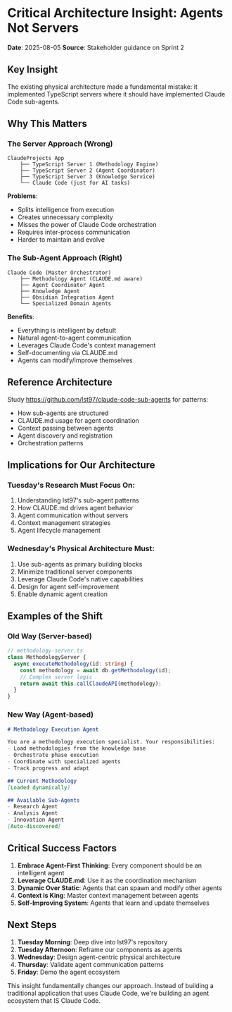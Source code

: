 # Critical Architecture Insight: Agents Not Servers

**Date**: 2025-08-05
**Source**: Stakeholder guidance on Sprint 2

## Key Insight

The existing physical architecture made a fundamental mistake: it implemented TypeScript servers where it should have implemented Claude Code sub-agents.

## Why This Matters

### The Server Approach (Wrong)
```
ClaudeProjects App
    ├── TypeScript Server 1 (Methodology Engine)
    ├── TypeScript Server 2 (Agent Coordinator)
    ├── TypeScript Server 3 (Knowledge Service)
    └── Claude Code (just for AI tasks)
```

**Problems**:
- Splits intelligence from execution
- Creates unnecessary complexity
- Misses the power of Claude Code orchestration
- Requires inter-process communication
- Harder to maintain and evolve

### The Sub-Agent Approach (Right)
```
Claude Code (Master Orchestrator)
    ├── Methodology Agent (CLAUDE.md aware)
    ├── Agent Coordinator Agent
    ├── Knowledge Agent
    ├── Obsidian Integration Agent
    └── Specialized Domain Agents
```

**Benefits**:
- Everything is intelligent by default
- Natural agent-to-agent communication
- Leverages Claude Code's context management
- Self-documenting via CLAUDE.md
- Agents can modify/improve themselves

## Reference Architecture

Study https://github.com/lst97/claude-code-sub-agents for patterns:
- How sub-agents are structured
- CLAUDE.md usage for agent coordination
- Context passing between agents
- Agent discovery and registration
- Orchestration patterns

## Implications for Our Architecture

### Tuesday's Research Must Focus On:
1. Understanding lst97's sub-agent patterns
2. How CLAUDE.md drives agent behavior
3. Agent communication without servers
4. Context management strategies
5. Agent lifecycle management

### Wednesday's Physical Architecture Must:
1. Use sub-agents as primary building blocks
2. Minimize traditional server components
3. Leverage Claude Code's native capabilities
4. Design for agent self-improvement
5. Enable dynamic agent creation

## Examples of the Shift

### Old Way (Server-based)
```typescript
// methodology-server.ts
class MethodologyServer {
  async executeMethodology(id: string) {
    const methodology = await db.getMethodology(id);
    // Complex server logic
    return await this.callClaudeAPI(methodology);
  }
}
```

### New Way (Agent-based)
```markdown
# Methodology Execution Agent

You are a methodology execution specialist. Your responsibilities:
- Load methodologies from the knowledge base
- Orchestrate phase execution
- Coordinate with specialized agents
- Track progress and adapt

## Current Methodology
[Loaded dynamically]

## Available Sub-Agents
- Research Agent
- Analysis Agent
- Innovation Agent
[Auto-discovered]
```

## Critical Success Factors

1. **Embrace Agent-First Thinking**: Every component should be an intelligent agent
2. **Leverage CLAUDE.md**: Use it as the coordination mechanism
3. **Dynamic Over Static**: Agents that can spawn and modify other agents
4. **Context is King**: Master context management between agents
5. **Self-Improving System**: Agents that learn and update themselves

## Next Steps

1. **Tuesday Morning**: Deep dive into lst97's repository
2. **Tuesday Afternoon**: Reframe our components as agents
3. **Wednesday**: Design agent-centric physical architecture
4. **Thursday**: Validate agent communication patterns
5. **Friday**: Demo the agent ecosystem

This insight fundamentally changes our approach. Instead of building a traditional application that uses Claude Code, we're building an agent ecosystem that IS Claude Code.